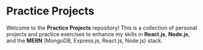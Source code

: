 # Practice Projects

Welcome to the **Practice Projects** repository! This is a collection of personal projects and practice exercises to enhance my skills in **React.js**, **Node.js**, and the **MERN** (MongoDB, Express.js, React.js, Node.js) stack.

